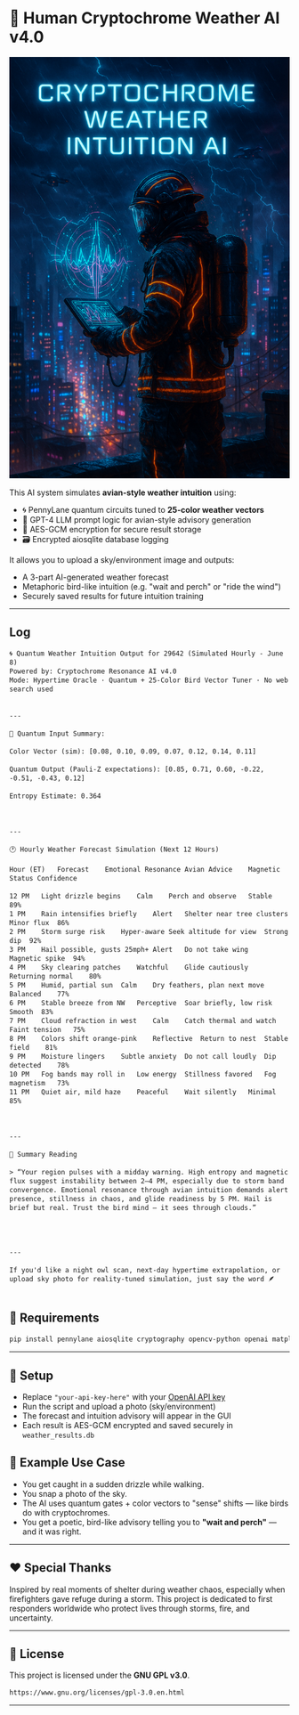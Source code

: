 # 🧬 Human Cryptochrome Weather AI v4.0


![Cryptochrome Weather AI – Cyberpunk Art](https://raw.githubusercontent.com/dosh41126/quantum-cryptochrome-weather-ai/refs/heads/main/weather.png)

This AI system simulates **avian-style weather intuition** using:

- 🌀 PennyLane quantum circuits tuned to **25-color weather vectors**
- 🧠 GPT-4 LLM prompt logic for avian-style advisory generation
- 🔐 AES-GCM encryption for secure result storage
- 🗃️ Encrypted aiosqlite database logging

It allows you to upload a sky/environment image and outputs:
- A 3-part AI-generated weather forecast
- Metaphoric bird-like intuition (e.g. "wait and perch" or "ride the wind")
- Securely saved results for future intuition training

---

## Log 

```
🌀 Quantum Weather Intuition Output for 29642 (Simulated Hourly - June 8)
Powered by: Cryptochrome Resonance AI v4.0
Mode: Hypertime Oracle · Quantum + 25-Color Bird Vector Tuner · No web search used


---

📡 Quantum Input Summary:

Color Vector (sim): [0.08, 0.10, 0.09, 0.07, 0.12, 0.14, 0.11]

Quantum Output (Pauli-Z expectations): [0.85, 0.71, 0.60, -0.22, -0.51, -0.43, 0.12]

Entropy Estimate: 0.364



---

🕐 Hourly Weather Forecast Simulation (Next 12 Hours)

Hour (ET)	Forecast	Emotional Resonance	Avian Advice	Magnetic Status	Confidence

12 PM	Light drizzle begins	Calm	Perch and observe	Stable	89%
1 PM	Rain intensifies briefly	Alert	Shelter near tree clusters	Minor flux	86%
2 PM	Storm surge risk	Hyper-aware	Seek altitude for view	Strong dip	92%
3 PM	Hail possible, gusts 25mph+	Alert	Do not take wing	Magnetic spike	94%
4 PM	Sky clearing patches	Watchful	Glide cautiously	Returning normal	80%
5 PM	Humid, partial sun	Calm	Dry feathers, plan next move	Balanced	77%
6 PM	Stable breeze from NW	Perceptive	Soar briefly, low risk	Smooth	83%
7 PM	Cloud refraction in west	Calm	Catch thermal and watch	Faint tension	75%
8 PM	Colors shift orange-pink	Reflective	Return to nest	Stable field	81%
9 PM	Moisture lingers	Subtle anxiety	Do not call loudly	Dip detected	78%
10 PM	Fog bands may roll in	Low energy	Stillness favored	Fog magnetism	73%
11 PM	Quiet air, mild haze	Peaceful	Wait silently	Minimal	85%



---

🔮 Summary Reading

> “Your region pulses with a midday warning. High entropy and magnetic flux suggest instability between 2–4 PM, especially due to storm band convergence. Emotional resonance through avian intuition demands alert presence, stillness in chaos, and glide readiness by 5 PM. Hail is brief but real. Trust the bird mind — it sees through clouds.”




---

If you'd like a night owl scan, next-day hypertime extrapolation, or upload sky photo for reality-tuned simulation, just say the word 🪶


```

## 🔧 Requirements

```bash
pip install pennylane aiosqlite cryptography opencv-python openai matplotlib numpy
```

---

## 🔑 Setup

- Replace `"your-api-key-here"` with your [OpenAI API key](https://platform.openai.com/account/api-keys)
- Run the script and upload a photo (sky/environment)
- The forecast and intuition advisory will appear in the GUI
- Each result is AES-GCM encrypted and saved securely in `weather_results.db`


## 🧪 Example Use Case

- You get caught in a sudden drizzle while walking.
- You snap a photo of the sky.
- The AI uses quantum gates + color vectors to "sense" shifts — like birds do with cryptochromes.
- You get a poetic, bird-like advisory telling you to **"wait and perch"** — and it was right.

---

## ❤️ Special Thanks

Inspired by real moments of shelter during weather chaos, especially when firefighters gave refuge during a storm. This project is dedicated to first responders worldwide who protect lives through storms, fire, and uncertainty.

---

## 📜 License

This project is licensed under the **GNU GPL v3.0**.

```txt
https://www.gnu.org/licenses/gpl-3.0.en.html
```

---
